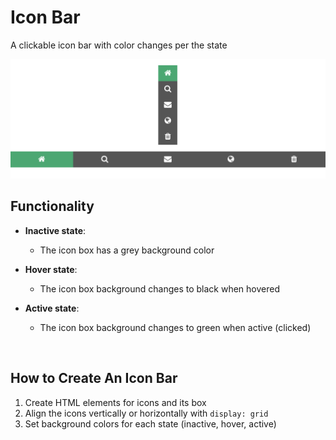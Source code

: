 # Icon Bar

A clickable icon bar with color changes per the state

<img src="menu_icon-bar.png">

<br>

## Functionality

- **Inactive state**:

  - The icon box has a grey background color

- **Hover state**:

  - The icon box background changes to black when hovered

- **Active state**:

  - The icon box background changes to green when active (clicked)

<br>

## How to Create An Icon Bar

1. Create HTML elements for icons and its box
2. Align the icons vertically or horizontally with `display: grid`
3. Set background colors for each state (inactive, hover, active)
